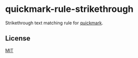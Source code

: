 # quickmark-rule-strikethrough

Strikethrough text matching rule for [quickmark](https://github.com/jameskmonger/quickmark).

## License

[MIT](LICENSE)
